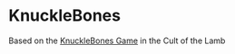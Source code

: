 # KnuckleBones
Based on the [KnuckleBones Game](https://www.thegamer.com/cult-of-the-lamb-knucklebones-guide-dice-minigame-strategy-ratau-shrumy-klunko-bop-flinky/) in the Cult of the Lamb
